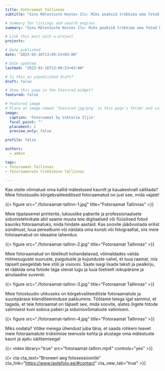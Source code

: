 ```yaml
---
title: Fotoraamat Tallinnas
subtitle: "Sinu Mälestuste Kestev Ilu: Miks peaksid trükkima oma fotod kvaliteetsesse fotoraamatusse"

# Summary for listings and search engines
summary: "Sinu Mälestuste Kestev Ilu: Miks peaksid trükkima oma fotod kvaliteetsesse fotoraamatusse"

# Link this post with a project
projects: 

# Date published
date: "2023-03-16T13:09:53+03:00"

# Date updated
lastmod: "2023-03-16T13:09:53+03:00"

# Is this an unpublished draft?
draft: false

# Show this page in the Featured widget?
featured: false

# Featured image
# Place an image named `featured.jpg/png` in this page's folder and customize its options here.
image:
  caption: 'Fotoraamat by Viktoria Iljin'
  focal_point: ""
  placement: 1
  preview_only: false

profile: false

authors:
  - admin

tags:
- fotoraamat Tallinnas
- fotoraamatute trükkimine Tallinnas

---
```

Kas otsite võimalust oma kallid mälestused kaunilt ja kauakestvalt säilitada? Meie fotostuudio kõrgekvaliteedilised fotoraamatud on just see, mida vajate!

{{< figure src="./fotoraamat-tallinn-1.jpg" title="Fotoraamat Tallinnas" >}}

Meie tipptasemel printerite, luksuslike paberite ja professionaalsete sidumistehnikate abil saame muuta teie digitaalsed või füüsilised fotod kauniks fotoraamatuks, mida hindate aastaid. Kas soovite jäädvustada erilist sündmust, luua perealbumi või näidata oma kunsti või fotograafiat, siis meie fotoraamatud on ideaalne lahendus.

{{< figure src="./fotoraamat-tallinn-2.jpg" title="Fotoraamat Tallinnas" >}}

Meie fotoraamatud on täielikult kohandatavad, võimaldades valida mitmesuguste suuruste, paigutuste ja kujunduste vahel, et luua raamat, mis täpselt peegeldab teie stiili ja visiooni. Saate isegi lisada teksti ja pealkirju, et rääkida oma fotode taga olevat lugu ja luua tõeliselt isikupärane ja ainulaadne suveniir.

{{< figure src="./fotoraamat-tallinn-3.jpg" title="Fotoraamat Tallinnas" >}}

Meie fotostuudio uhkuseks on kõrgekvaliteediliste fotoraamatute ja suurepärase klienditeeninduse pakkumine. Töötame teiega igal sammul, et tagada, et teie fotoraamat on täpselt see, mida soovite, alates õigete fotode valimisest kuni sobiva paberi ja sidumisvõimaluste valimiseni.

{{< figure src="./fotoraamat-tallinn-4.jpg" title="Fotoraamat Tallinnas" >}}

Miks oodata? Võtke meiega ühendust juba täna, et saada rohkem teavet meie fotoraamatute trükkimise teenuste kohta ja alustage oma mälestuste kauni ja ajatu säilitamisega!

{{< video library="true" src="fotoraamat-tallinn.mp4" controls="yes" >}}

{{< cta cta_text="Broneeri aeg fotosessioonile" cta_link="https://www.lastefoto.ee/#contact" cta_new_tab="true" >}}